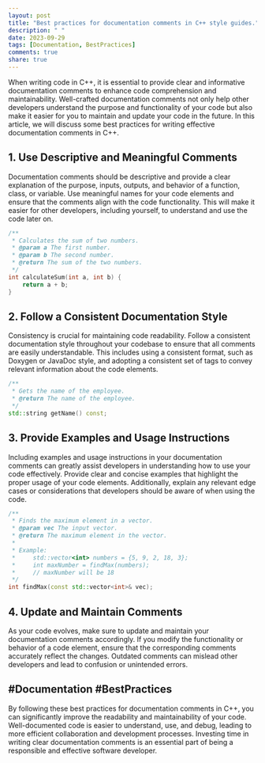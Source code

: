 ```yaml
---
layout: post
title: "Best practices for documentation comments in C++ style guides."
description: " "
date: 2023-09-29
tags: [Documentation, BestPractices]
comments: true
share: true
---
```


When writing code in C++, it is essential to provide clear and informative documentation comments to enhance code comprehension and maintainability. Well-crafted documentation comments not only help other developers understand the purpose and functionality of your code but also make it easier for you to maintain and update your code in the future. In this article, we will discuss some best practices for writing effective documentation comments in C++.

## 1. Use Descriptive and Meaningful Comments

Documentation comments should be descriptive and provide a clear explanation of the purpose, inputs, outputs, and behavior of a function, class, or variable. Use meaningful names for your code elements and ensure that the comments align with the code functionality. This will make it easier for other developers, including yourself, to understand and use the code later on.

```cpp
/**
 * Calculates the sum of two numbers.
 * @param a The first number.
 * @param b The second number.
 * @return The sum of the two numbers.
 */
int calculateSum(int a, int b) {
    return a + b;
}
```

## 2. Follow a Consistent Documentation Style

Consistency is crucial for maintaining code readability. Follow a consistent documentation style throughout your codebase to ensure that all comments are easily understandable. This includes using a consistent format, such as Doxygen or JavaDoc style, and adopting a consistent set of tags to convey relevant information about the code elements.

```cpp
/**
 * Gets the name of the employee.
 * @return The name of the employee.
 */
std::string getName() const;
```

## 3. Provide Examples and Usage Instructions

Including examples and usage instructions in your documentation comments can greatly assist developers in understanding how to use your code effectively. Provide clear and concise examples that highlight the proper usage of your code elements. Additionally, explain any relevant edge cases or considerations that developers should be aware of when using the code.

```cpp
/**
 * Finds the maximum element in a vector.
 * @param vec The input vector.
 * @return The maximum element in the vector.
 *
 * Example:
 *     std::vector<int> numbers = {5, 9, 2, 18, 3};
 *     int maxNumber = findMax(numbers);
 *     // maxNumber will be 18
 */
int findMax(const std::vector<int>& vec);
```

## 4. Update and Maintain Comments

As your code evolves, make sure to update and maintain your documentation comments accordingly. If you modify the functionality or behavior of a code element, ensure that the corresponding comments accurately reflect the changes. Outdated comments can mislead other developers and lead to confusion or unintended errors.

## #Documentation #BestPractices

By following these best practices for documentation comments in C++, you can significantly improve the readability and maintainability of your code. Well-documented code is easier to understand, use, and debug, leading to more efficient collaboration and development processes. Investing time in writing clear documentation comments is an essential part of being a responsible and effective software developer.
